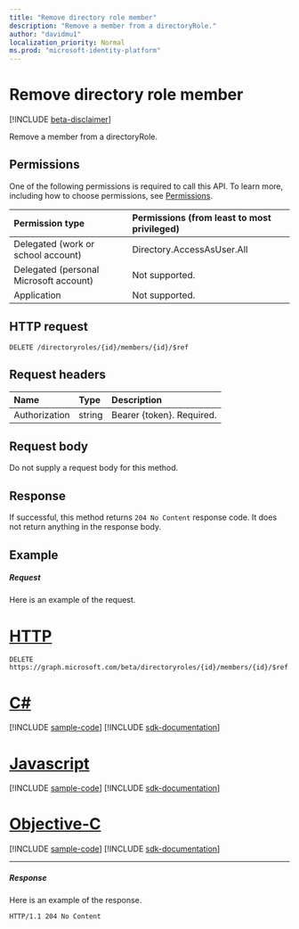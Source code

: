 ```yaml
---
title: "Remove directory role member"
description: "Remove a member from a directoryRole."
author: "davidmu1"
localization_priority: Normal
ms.prod: "microsoft-identity-platform"
---
```


# Remove directory role member

[!INCLUDE [beta-disclaimer](../../includes/beta-disclaimer.md)]

Remove a member from a directoryRole.

## Permissions

One of the following permissions is required to call this API. To learn more, including how to choose permissions, see [Permissions](/graph/permissions-reference).


|Permission type      | Permissions (from least to most privileged)              |
|:--------------------|:---------------------------------------------------------|
|Delegated (work or school account) | Directory.AccessAsUser.All    |
|Delegated (personal Microsoft account) | Not supported.    |
|Application | Not supported. |

## HTTP request

<!-- { "blockType": "ignored" } -->

```http
DELETE /directoryroles/{id}/members/{id}/$ref
```

## Request headers

| Name       | Type | Description|
|:---------------|:--------|:----------|
| Authorization  | string  | Bearer {token}. Required. |

## Request body

Do not supply a request body for this method.

## Response

If successful, this method returns `204 No Content` response code. It does not return anything in the response body.

## Example

##### Request

Here is an example of the request.

# [HTTP](#tab/http)
<!-- {
  "blockType": "request",
  "name": "delete_directoryobject_from_directoryrole"
}-->

```msgraph-interactive
DELETE https://graph.microsoft.com/beta/directoryroles/{id}/members/{id}/$ref
```
# [C#](#tab/csharp)
[!INCLUDE [sample-code](../includes/snippets/csharp/delete-directoryobject-from-directoryrole-csharp-snippets.md)]
[!INCLUDE [sdk-documentation](../includes/snippets/snippets-sdk-documentation-link.md)]

# [Javascript](#tab/javascript)
[!INCLUDE [sample-code](../includes/snippets/javascript/delete-directoryobject-from-directoryrole-javascript-snippets.md)]
[!INCLUDE [sdk-documentation](../includes/snippets/snippets-sdk-documentation-link.md)]

# [Objective-C](#tab/objc)
[!INCLUDE [sample-code](../includes/snippets/objc/delete-directoryobject-from-directoryrole-objc-snippets.md)]
[!INCLUDE [sdk-documentation](../includes/snippets/snippets-sdk-documentation-link.md)]

---


##### Response

Here is an example of the response. 
<!-- {
  "blockType": "response",
  "truncated": true
} -->

```http
HTTP/1.1 204 No Content
```

<!-- uuid: 8fcb5dbc-d5aa-4681-8e31-b001d5168d79
2015-10-25 14:57:30 UTC -->
<!--
{
  "type": "#page.annotation",
  "description": "Delete a member",
  "keywords": "",
  "section": "documentation",
  "tocPath": "",
  "suppressions": [
  ]
}
-->
